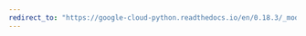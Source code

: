 ```yaml
---
redirect_to: "https://google-cloud-python.readthedocs.io/en/0.18.3/_modules/gcloud/storage/batch.html"
---
```

